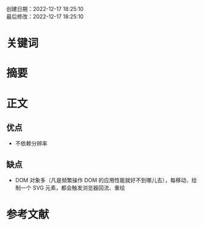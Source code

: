 创建日期：2022-12-17 18:25:10  
最后修改：2022-12-17 18:25:10

# 关键词

# 摘要

# 正文

## 优点

- 不依赖分辨率

## 缺点

- DOM 对象多（凡是频繁操作 DOM 的应用性能就好不到哪儿去），每移动、绘制一个 SVG 元素，都会触发浏览器回流、重绘

# 参考文献
